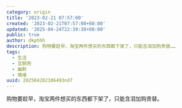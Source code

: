 ```yaml
---
category: origin
title: '2023-02-21 07:57:00'
created: '2023-02-21T07:57:00+08:00'
updated: '2025-04-24T22:39:38+08:00'
public: true
author: dkphhh
description: 购物要趁早，淘宝两件想买的东西都下架了，只能含泪加购贵替……
tags:
  - 生活
  - 互联网
  - 幽默
  - 情绪
uuid: 202504202106493nd7
---
```


购物要趁早，淘宝两件想买的东西都下架了，只能含泪加购贵替。
